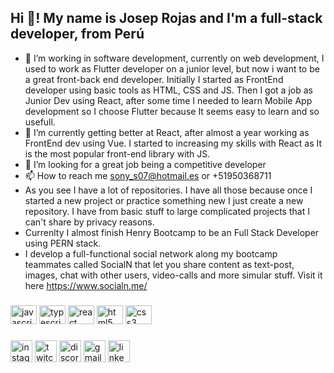 <h2 align="left">Hi 👋! My name is Josep Rojas and I'm a full-stack developer, from Perú </h2>

- 👀 I’m working in software development, currently on web development, I used to work as Flutter developer on a junior level, but now i want to be a great front-back end developer. Initially I started as FrontEnd developer using basic tools as HTML, CSS and JS. Then I got a job as Junior Dev using React, after some time I needed to learn Mobile App development so I choose Flutter because It seems easy to learn and so usefull.
- 🌱 I’m currently getting better at React, after almost a year working as FrontEnd dev using Vue. I started to increasing my skills with React as It is the most popular front-end library with JS.
- 💞️ I’m looking for a great job being a competitive developer
- 📫 How to reach me sony_s07@hotmail.es or +51950368711
- As you see I have a lot of repositories. I have all those because once I started a new project or practice something new I just create a new repository. I have from basic stuff to large complicated projects that I can't share by privacy reasons.
- Currenlty I almost finish Henry Bootcamp to be an Full Stack Developer using PERN stack.
- I develop a full-functional social network along my bootcamp teammates called SocialN that let you share content as text-post, images, chat with other users, video-calls and more simular stuff. Visit it here https://www.socialn.me/

<!---
llsonyll/llsonyll is a ✨ special ✨ repository because its `README.md` (this file) appears on your GitHub profile.
You can click the Preview link to take a look at your changes.
--->

###

<div align="left">
  <img src="https://cdn.jsdelivr.net/gh/devicons/devicon/icons/javascript/javascript-original.svg" height="30" width="42" alt="javascript logo"  />
  <img src="https://cdn.jsdelivr.net/gh/devicons/devicon/icons/typescript/typescript-plain.svg" height="30" width="42" alt="typescript logo"  />
  <img src="https://cdn.jsdelivr.net/gh/devicons/devicon/icons/react/react-original.svg" height="30" width="42" alt="react logo"  />
  <img src="https://cdn.jsdelivr.net/gh/devicons/devicon/icons/html5/html5-original.svg" height="30" width="42" alt="html5 logo"  />
  <img src="https://cdn.jsdelivr.net/gh/devicons/devicon/icons/css3/css3-original.svg" height="30" width="42" alt="css3 logo"  />
</div>

###

<div align="left">
  <img src="https://img.shields.io/static/v1?message=Instagram&logo=instagram&label=&color=E4405F&logoColor=white&labelColor=&style=for-the-badge" height="35" alt="instagram logo"  />
  <img src="https://img.shields.io/static/v1?message=Twitch&logo=twitch&label=&color=9146FF&logoColor=white&labelColor=&style=for-the-badge" height="35" alt="twitch logo"  />
  <img src="https://img.shields.io/static/v1?message=Discord&logo=discord&label=&color=7289DA&logoColor=white&labelColor=&style=for-the-badge" height="35" alt="discord logo"  />
  <img src="https://img.shields.io/static/v1?message=Gmail&logo=gmail&label=&color=D14836&logoColor=white&labelColor=&style=for-the-badge" height="35" alt="gmail logo"  />
  <a href="https://www.linkedin.com/in/josep-jairo-rojas-baca-34975a1bb" target="_blank"> <img src="https://img.shields.io/static/v1?message=LinkedIn&logo=linkedin&label=&color=0077B5&logoColor=white&labelColor=&style=for-the-badge" height="35" alt="linkedin logo" /> </a>
</div>
